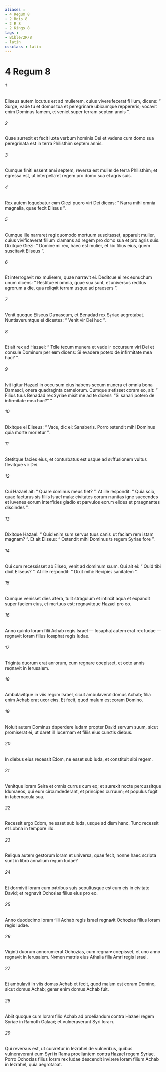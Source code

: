 ```yaml
---
aliases : 
- 4 Regum 8
- 2 Rois 8
- 2 R 8
- 2 Kings 8
tags : 
- Bible/2R/8
- latin
cssclass : latin
---
```


# 4 Regum 8

###### 1
Eliseus autem locutus est ad mulierem, cuius vivere fecerat fi lium, dicens: “ Surge, vade tu et domus tua et peregrinare ubicumque reppereris; vocavit enim Dominus famem, et veniet super terram septem annis ”. 
###### 2
Quae surrexit et fecit iuxta verbum hominis Dei et vadens cum domo sua peregrinata est in terra Philisthim septem annis.
###### 3
Cumque finiti essent anni septem, reversa est mulier de terra Philisthim; et egressa est, ut interpellaret regem pro domo sua et agris suis. 
###### 4
Rex autem loquebatur cum Giezi puero viri Dei dicens: “ Narra mihi omnia magnalia, quae fecit Eliseus ”. 
###### 5
Cumque ille narraret regi quomodo mortuum suscitasset, apparuit mulier, cuius vivificaverat filium, clamans ad regem pro domo sua et pro agris suis. Dixitque Giezi: “ Domine mi rex, haec est mulier, et hic filius eius, quem suscitavit Eliseus ”. 
###### 6
Et interrogavit rex mulierem, quae narravit ei. Deditque ei rex eunuchum unum dicens: “ Restitue ei omnia, quae sua sunt, et universos reditus agrorum a die, qua reliquit terram usque ad praesens ”.
###### 7
Venit quoque Eliseus Damascum, et Benadad rex Syriae aegrotabat. Nuntiaveruntque ei dicentes: “ Venit vir Dei huc ”. 
###### 8
Et ait rex ad Hazael: “ Tolle tecum munera et vade in occursum viri Dei et consule Dominum per eum dicens: Si evadere potero de infirmitate mea hac? ”.
###### 9
Ivit igitur Hazael in occursum eius habens secum munera et omnia bona Damasci, onera quadraginta camelorum. Cumque stetisset coram eo, ait: “ Filius tuus Benadad rex Syriae misit me ad te dicens: “Si sanari potero de infirmitate mea hac?” ”. 
###### 10
Dixitque ei Eliseus: “ Vade, dic ei: Sanaberis. Porro ostendit mihi Dominus quia morte morietur ”. 
###### 11
Stetitque facies eius, et conturbatus est usque ad suffusionem vultus flevitque vir Dei. 
###### 12
Cui Hazael ait: “ Quare dominus meus flet? ”. At ille respondit: “ Quia scio, quae facturus sis filiis Israel mala: civitates eorum munitas igne succendes et iuvenes eorum interficies gladio et parvulos eorum elides et praegnantes discindes ”. 
###### 13
Dixitque Hazael: “ Quid enim sum servus tuus canis, ut faciam rem istam magnam? ”. Et ait Eliseus: “ Ostendit mihi Dominus te regem Syriae fore ”.
###### 14
Qui cum recessisset ab Eliseo, venit ad dominum suum. Qui ait ei: “ Quid tibi dixit Eliseus? ”. At ille respondit: “ Dixit mihi: Recipies sanitatem ”. 
###### 15
Cumque venisset dies altera, tulit stragulum et intinxit aqua et expandit super faciem eius, et mortuus est; regnavitque Hazael pro eo.
###### 16
Anno quinto Ioram filii Achab regis Israel — Iosaphat autem erat rex Iudae — regnavit Ioram filius Iosaphat regis Iudae. 
###### 17
Triginta duorum erat annorum, cum regnare coepisset, et octo annis regnavit in Ierusalem. 
###### 18
Ambulavitque in viis regum Israel, sicut ambulaverat domus Achab; filia enim Achab erat uxor eius. Et fecit, quod malum est coram Domino. 
###### 19
Noluit autem Dominus disperdere Iudam propter David servum suum, sicut promiserat ei, ut daret illi lucernam et filiis eius cunctis diebus.
###### 20
In diebus eius recessit Edom, ne esset sub Iuda, et constituit sibi regem. 
###### 21
Venitque Ioram Seira et omnis currus cum eo; et surrexit nocte percussitque Idumaeos, qui eum circumdederant, et principes curruum; et populus fugit in tabernacula sua. 
###### 22
Recessit ergo Edom, ne esset sub Iuda, usque ad diem hanc. Tunc recessit et Lobna in tempore illo.
###### 23
Reliqua autem gestorum Ioram et universa, quae fecit, nonne haec scripta sunt in libro annalium regum Iudae? 
###### 24
Et dormivit Ioram cum patribus suis sepultusque est cum eis in civitate David; et regnavit Ochozias filius eius pro eo.
###### 25
Anno duodecimo Ioram filii Achab regis Israel regnavit Ochozias filius Ioram regis Iudae. 
###### 26
Viginti duorum annorum erat Ochozias, cum regnare coepisset, et uno anno regnavit in Ierusalem. Nomen matris eius Athalia filia Amri regis Israel. 
###### 27
Et ambulavit in viis domus Achab et fecit, quod malum est coram Domino, sicut domus Achab; gener enim domus Achab fuit.
###### 28
Abiit quoque cum Ioram filio Achab ad proeliandum contra Hazael regem Syriae in Ramoth Galaad; et vulneraverunt Syri Ioram. 
###### 29
Qui reversus est, ut curaretur in Iezrahel de vulneribus, quibus vulneraverant eum Syri in Rama proeliantem contra Hazael regem Syriae. Porro Ochozias filius Ioram rex Iudae descendit invisere Ioram filium Achab in Iezrahel, quia aegrotabat.
